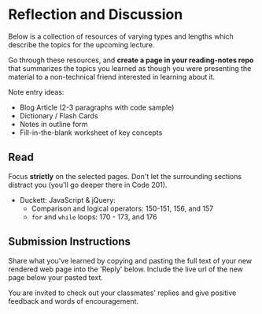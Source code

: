 # Reflection and Discussion

Below is a collection of resources of varying types and lengths which describe the topics for the upcoming lecture.

Go through these resources, and **create a page in your reading-notes repo** that summarizes the topics you learned as though you were presenting the material to a non-technical friend interested in learning about it.

Note entry ideas:

* Blog Article (2-3 paragraphs with code sample)
* Dictionary / Flash Cards
* Notes in outline form
* Fill-in-the-blank worksheet of key concepts

## Read

Focus **strictly** on the selected pages. Don't let the surrounding sections distract you (you'll go deeper there in Code 201).

* Duckett: JavaScript & jQuery:
  * Comparison and logical operators: 150-151, 156, and 157
  * `for` and `while` loops:  170 - 173, and 176

## Submission Instructions

Share what you've learned by copying and pasting the full text of your new rendered web page into the 'Reply' below. Include the live url of the new page below your pasted text.

You are invited to check out your classmates' replies and give positive feedback and words of encouragement.

